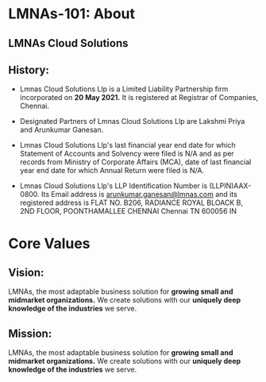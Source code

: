 # LMNAs-101: About
##  LMNAs Cloud Solutions
## History:
- Lmnas Cloud Solutions Llp is a Limited Liability Partnership firm incorporated on **20 May 2021.** It is registered at Registrar of Companies, Chennai.
- Designated Partners of Lmnas Cloud Solutions Llp are Lakshmi Priya and Arunkumar Ganesan.  
  
- Lmnas Cloud Solutions Llp's last financial year end date for which Statement of Accounts and Solvency were filed is N/A and as per records from Ministry of Corporate Affairs (MCA), date of last financial year end date for which Annual Return were filed is N/A.  
  
- Lmnas Cloud Solutions Llp's LLP Identification Number is (LLPIN)AAX-0800. Its Email address is arunkumar.ganesan@lmnas.com and its registered address is FLAT NO. B206, RADIANCE ROYAL BLOACK B, 2ND FLOOR, POONTHAMALLEE CHENNAI Chennai TN 600056 IN


# Core Values
## Vision:
LMNAs, the most adaptable business solution for **growing small and midmarket organizations.** We create solutions with our **uniquely deep knowledge of the industries** we serve.
## Mission:
LMNAs, the most adaptable business solution for **growing small and midmarket organizations.** We create solutions with our **uniquely deep knowledge of the industries** we serve.
